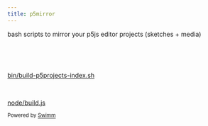 ```yaml
---
title: p5mirror
---
```


bash scripts to mirror your p5js editor projects (sketches + media)

&nbsp;

&nbsp;

<SwmPath>[bin/build-p5projects-index.sh](/bin/build-p5projects-index.sh)</SwmPath>

&nbsp;

<SwmPath>[node/build.js](/node/build.js)</SwmPath>

<SwmMeta version="3.0.0" repo-id="Z2l0aHViJTNBJTNBcDVtaXJyb3IlM0ElM0Ftb2xhYi1pdHA=" repo-name="p5mirror"><sup>Powered by [Swimm](https://app.swimm.io/)</sup></SwmMeta>
